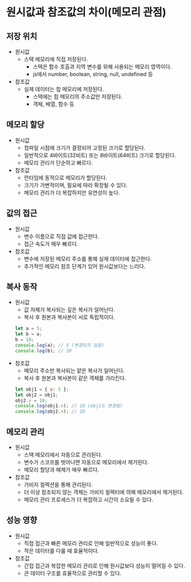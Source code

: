 # 원시값과 참조값의 차이(메모리 관점)

## 저장 위치

-   원시값
    -   스택 메모리에 직접 저장된다.
        -   스택은 함수 호출과 지역 변수를 위해 사용되는 메모리 영역이다.
        -   js에서 number, boolean, string, null, undefined 등
-   참조값
    -   실제 데이터는 힙 메모리에 저장된다.
        -   스택에는 힙 메모리의 주소값만 저장된다.
        -   객체, 배열, 함수 등

## 메모리 할당

-   원시값
    -   컴파일 시점에 크기가 결정되어 고정된 크기로 할당된다.
    -   일반적으로 4바이트(32비트) 또는 8바이트(64비트) 크기로 할당된다.
    -   메모리 관리가 단순하고 빠르다.
-   참조값
    -   런타임에 동적으로 메모리가 할당된다.
    -   크기가 가변적이며, 필요에 따라 확장될 수 있다.
    -   메모리 관리가 더 복잡하지만 유연성이 높다.

## 값의 접근

-   원시값
    -   변수 이름으로 직접 값에 접근한다.
    -   접근 속도가 매우 빠르다.
-   참조값
    -   변수에 저장된 메모리 주소를 통해 실제 데이터에 접근한다.
    -   추가적인 메모리 참조 단계가 있어 원시값보다는 느리다.

## 복사 동작

-   원시값
    -   값 자체가 복사되는 깊은 복사가 일어난다.
    -   복사 후 원본과 복사본이 서로 독립적이다.
    ```jsx
    let a = 5;
    let b = a;
    b = 10;
    console.log(a); // 5 (변경되지 않음)
    console.log(b); // 10
    ```
-   참조값
    -   메모리 주소만 복사되는 얕은 복사가 일어난다.
    -   복사 후 원본과 복사본이 같은 객체를 가리킨다.
    ```jsx
    let obj1 = { x: 5 };
    let obj2 = obj1;
    obj2.x = 10;
    console.log(obj1.x); // 10 (obj1도 변경됨)
    console.log(obj2.x); // 10
    ```

## 메모리 관리

-   원시값
    -   스택 메모리에서 자동으로 관리된다.
    -   변수가 스코프를 벗어나면 자동으로 메모리에서 제거된다.
    -   메모리 할당과 해제가 매우 빠르다.
-   참조값
    -   가비지 컬렉션을 통해 관리된다.
    -   더 이상 참조되지 않는 객체는 가비지 컬렉터에 의해 메모리에서 제거된다.
    -   메모리 관리 프로세스가 더 복잡하고 시간이 소요될 수 있다.

## 성능 영향

-   원시값
    -   직접 접근과 빠른 메모리 관리로 인해 일반적으로 성능이 좋다.
    -   작은 데이터를 다룰 때 효율적이다.
-   참조값
    -   간접 접근과 복잡한 메모리 관리로 인해 원시값보다 성능이 떨어질 수 있다.
    -   큰 데이터 구조를 효율적으로 관리할 수 있다.
